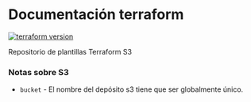 # Documentación terraform 

[![terraform version](https://img.shields.io/badge/Terraform-v1.3.3-blue?style=flat-square&logo=terraform&logoColor=blueviolet)](https://github.com/hashicorp/terraform/tree/v1.3.3)

Repositorio de plantillas Terraform S3
### Notas sobre S3

- `bucket` - El nombre del depósito s3 tiene que ser globalmente único.